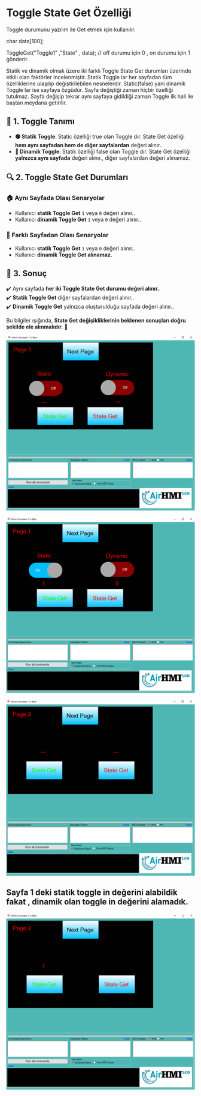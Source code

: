 # Toggle State Get Özelliği

Toggle durumunu yazılım ile Get etmek için kullanılır.

char data[100];

ToggleGet("Toggle1" ,"State" , data);  // off durumu için 0 , on durumu için 1 gönderir.


Statik ve dinamik olmak üzere iki farklı Toggle State Get durumları üzerinde etkili olan faktörler incelenmiştir.
Statik Toggle lar her sayfadan tüm özelliklerine ulaşılıp değiştirilebilen nesnelerdir. Static(false) yani dinamik Toggle lar ise sayfaya özgüdür.
Sayfa değiştiği zaman hiçbir özelliği tutulmaz. Sayfa değişip tekrar aynı sayfaya gidildiği zaman Toggle ilk hali ile baştan meydana getirilir. 

## 📌 1. Toggle Tanımı
- **🟢 Statik Toggle**: Static özelliği true olan Toggle dır. State Get  özelliği **hem aynı sayfadan hem de diğer sayfalardan** değeri alınır..
- **🔵 Dinamik Toggle**: Statik özelliği false olan Toggle dır. State Get  özelliği **yalnızca aynı sayfada** değeri alınır., diğer sayfalardan değeri alınamaz.

## 🔍 2. Toggle State Get Durumları
### 🏠 Aynı Sayfada Olası Senaryolar
- Kullanıcı **statik Toggle Get** `1` veya `0` değeri alınır..
- Kullanıcı **dinamik Toggle Get** `1` veya `0` değeri alınır..

### 🔄 Farklı Sayfadan Olası Senaryolar
- Kullanıcı **statik Toggle Get** `1` veya `0` değeri alınır..
- Kullanıcı **dinamik Toggle Get alınamaz.**

## 🎯 3. Sonuç
✔️ Aynı sayfada **her iki Toggle State Get durumu değeri alınır.**.  
✔️ **Statik Toggle Get** diğer sayfalardan değeri alınır..  
✔️ **Dinamik Toggle Get** yalnızca oluşturulduğu sayfada değeri alınır..  

Bu bilgiler ışığında, **State Get değişikliklerinin beklenen sonuçları doğru şekilde ele alınmalıdır.** 🚀

![Açıklama Metni](1.png)

![Açıklama Metni](2.png)

![Açıklama Metni](3.png)

## Sayfa 1 deki statik toggle in değerini alabildik fakat , dinamik olan toggle in değerini alamadık.

![Açıklama Metni](4.png)


